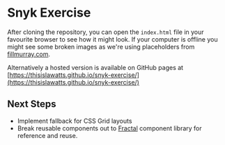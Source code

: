 Snyk Exercise
===

After cloning the repository, you can open the `index.html` file in your favourite browser to see how it might look.
If your computer is offline you might see some broken images as we're using placeholders from [fillmurray.com](http://fillmurray.com).

Alternatively a hosted version is available on GitHub pages at [https://thisislawatts.github.io/snyk-exercise/](https://thisislawatts.github.io/snyk-exercise/)

Next Steps
---

* Implement fallback for CSS Grid layouts
* Break reusable components out to [Fractal](http://fractal.build/guide) component library for reference and reuse.
